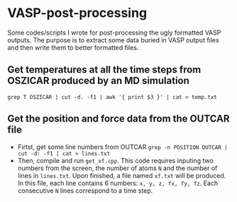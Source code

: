 # VASP-post-processing
Some codes/scripts I wrote for post-processing the ugly formatted VASP outputs. The purpose is to extract some data buried in VASP output files and then write them to better formatted files.

## Get temperatures at all the time steps from OSZICAR produced by an MD simulation
`grep T OSZICAR | cut -d. -f1 | awk '{ print $3 }' | cat > temp.txt` 

## Get the position and force data from the OUTCAR file
* Firtst, get some line numbers from OUTCAR
`grep -n POSITION OUTCAR | cut -d: -f1 | cat > lines.txt`
* Then, compile and run `get_xf.cpp`. This code requires inputing two numbers from the screen, the number of atoms `N` and the number of lines in `lines.txt`. Upon finished, a file named `xf.txt` will be produced. In this file, each line contains 6 numbers: `x, y, z, fx, fy, fz`. Each consecutive `N` lines correspond to a time step.
